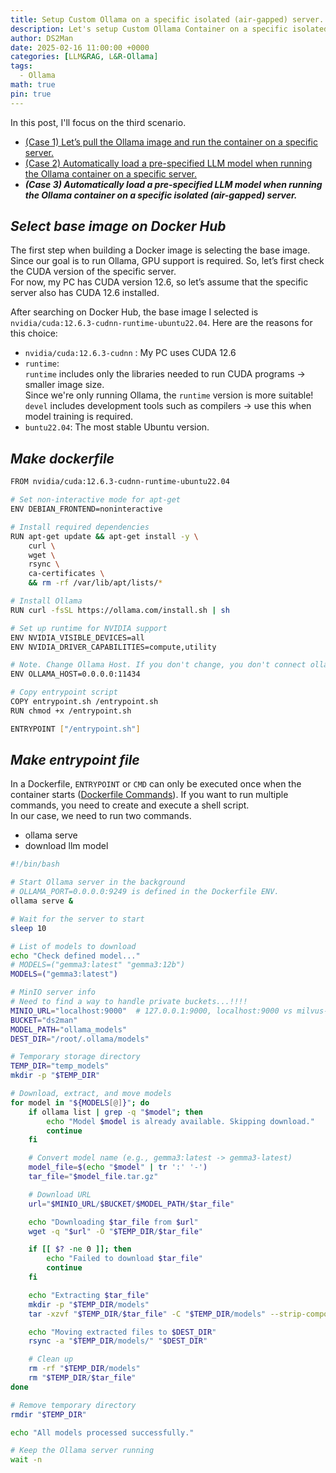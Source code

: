 ```yaml
---
title: Setup Custom Ollama on a specific isolated (air-gapped) server.
description: Let's setup Custom Ollama Container on a specific isolated (air-gapped) server.
author: DS2Man
date: 2025-02-16 11:00:00 +0000
categories: [LLM&RAG, L&R-Ollama]
tags:
  - Ollama
math: true
pin: true
---
```


In this post, I'll focus on the third scenario.

- [(Case 1) Let’s pull the Ollama image and run the container on a specific server.](/posts/Ollama4)
- [(Case 2) Automatically load a pre-specified LLM model when running the Ollama container on a specific server.](/posts/Ollama5)
- _**(Case 3) Automatically load a pre-specified LLM model when running the Ollama container on a specific **isolated (air-gapped)** server.**_


## *Select base image on Docker Hub*

The first step when building a Docker image is selecting the base image. Since our goal is to run Ollama, GPU support is required. So, let’s first check the CUDA version of the specific server.   
For now, my PC has CUDA version 12.6, so let’s assume that the specific server also has CUDA 12.6 installed.

After searching on Docker Hub, the base image I selected is `nvidia/cuda:12.6.3-cudnn-runtime-ubuntu22.04`. Here are the reasons for this choice:    
-  `nvidia/cuda:12.6.3-cudnn` : My PC uses CUDA 12.6
- `runtime`:   
     `runtime` includes only the libraries needed to run CUDA programs → smaller image size.  
     Since we're only running Ollama, the `runtime` version is more suitable!   
     `devel` includes development tools such as compilers → use this when model training is required.       
- `buntu22.04`: The most stable Ubuntu version.

## *Make dockerfile*

```bash
FROM nvidia/cuda:12.6.3-cudnn-runtime-ubuntu22.04

# Set non-interactive mode for apt-get
ENV DEBIAN_FRONTEND=noninteractive

# Install required dependencies
RUN apt-get update && apt-get install -y \
    curl \
    wget \
    rsync \
    ca-certificates \
    && rm -rf /var/lib/apt/lists/*

# Install Ollama
RUN curl -fsSL https://ollama.com/install.sh | sh

# Set up runtime for NVIDIA support
ENV NVIDIA_VISIBLE_DEVICES=all
ENV NVIDIA_DRIVER_CAPABILITIES=compute,utility

# Note. Change Ollama Host. If you don't change, you don't connect ollama outside ollama container.
ENV OLLAMA_HOST=0.0.0.0:11434

# Copy entrypoint script
COPY entrypoint.sh /entrypoint.sh
RUN chmod +x /entrypoint.sh

ENTRYPOINT ["/entrypoint.sh"]
```

## *Make entrypoint file*

In a Dockerfile, `ENTRYPOINT` or `CMD` can only be executed once when the container starts ([Dockerfile Commands](/posts/Docker-Understanding4)). If you want to run multiple commands, you need to create and execute a shell script.     
In our case, we need to run two commands.   
- ollama serve
- download llm model

```bash
#!/bin/bash

# Start Ollama server in the background
# OLLAMA_PORT=0.0.0.0:9249 is defined in the Dockerfile ENV.
ollama serve &

# Wait for the server to start
sleep 10

# List of models to download
echo "Check defined model..."
# MODELS=("gemma3:latest" "gemma3:12b")
MODELS=("gemma3:latest")

# MinIO server info
# Need to find a way to handle private buckets...!!!!
MINIO_URL="localhost:9000"  # 127.0.0.1:9000, localhost:9000 vs milvus-minio:9000
BUCKET="ds2man"
MODEL_PATH="ollama_models"
DEST_DIR="/root/.ollama/models"

# Temporary storage directory
TEMP_DIR="temp_models"
mkdir -p "$TEMP_DIR"

# Download, extract, and move models
for model in "${MODELS[@]}"; do
    if ollama list | grep -q "$model"; then
        echo "Model $model is already available. Skipping download."
        continue
    fi

    # Convert model name (e.g., gemma3:latest -> gemma3-latest)
    model_file=$(echo "$model" | tr ':' '-')
    tar_file="$model_file.tar.gz"

    # Download URL
    url="$MINIO_URL/$BUCKET/$MODEL_PATH/$tar_file"

    echo "Downloading $tar_file from $url"
    wget -q "$url" -O "$TEMP_DIR/$tar_file"

    if [[ $? -ne 0 ]]; then
        echo "Failed to download $tar_file"
        continue
    fi

    echo "Extracting $tar_file"
    mkdir -p "$TEMP_DIR/models"
    tar -xzvf "$TEMP_DIR/$tar_file" -C "$TEMP_DIR/models" --strip-components=1

    echo "Moving extracted files to $DEST_DIR"
    rsync -a "$TEMP_DIR/models/" "$DEST_DIR"

    # Clean up
    rm -rf "$TEMP_DIR/models"
    rm "$TEMP_DIR/$tar_file"
done

# Remove temporary directory
rmdir "$TEMP_DIR"  

echo "All models processed successfully." 

# Keep the Ollama server running
wait -n
```
